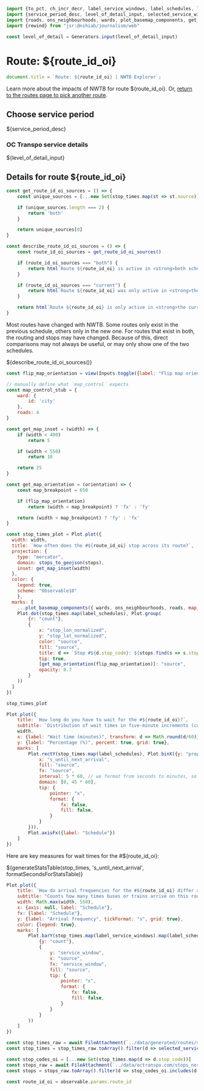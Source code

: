 ---
---

```js
import {to_pct, ch_incr_decr, label_service_windows, label_schedules, label_route_ids, generateStatsTable, formatSecondsForStatsTable} from '../lib/helpers.js'
import {service_period_desc, level_of_detail_input, selected_service_windows, selected_service_ids} from '../lib/controls.js'
import {roads, ons_neighbourhoods, wards, plot_basemap_components, get_map_domain, stops_to_geojson} from '../lib/maps.js' // TODO: verify which, if any, of these is necessary
import {rewind} from "jsr:@nshiab/journalism/web"

const level_of_detail = Generators.input(level_of_detail_input)
```

# Route: ${route_id_oi}

```js
document.title = `Route: ${route_id_oi} | NWTB Explorer`;
```

Learn more about the impacts of NWTB for route ${route_id_oi}. Or, [return to the routes page to pick another route](/routes).

## Choose service period

${service_period_desc}

<div class="grid grid-cols-2" style="grid-auto-rows: auto;">
	<div class="card">
		<h3>OC Transpo service details</h3>
		${level_of_detail_input}
	</div>
</div>


## Details for route ${route_id_oi}

```js
const get_route_id_oi_sources = () => {
    const unique_sources = [...new Set(stop_times.map(st => st.source))]

    if (unique_sources.length === 2) {
        return 'both'
    }

    return unique_sources[0]
}

const describe_route_id_oi_sources = () => {
    const route_id_oi_sources = get_route_id_oi_sources()

    if (route_id_oi_sources === "both") {
        return html`Route ${route_id_oi} is active in <strong>both schedules</strong>.`
    }

    if (route_id_oi_sources === "current") {
        return html`Route ${route_id_oi} was only active in <strong>the previous schedule</strong>.`
    }

    return html`Route ${route_id_oi} is only active in <strong>the current schedule</strong>.`
}
```

<div class="caution">
    <p>Most routes have changed with NWTB. Some routes only exist in the previous schedule, others only in the new one. For routes that exist in both, the routing and stops may have changed. Because of this, direct comparisons may not always be useful, or may only show one of the two schedules.</p>
    <p>${describe_route_id_oi_sources()}</p>
</div>

```js
const flip_map_orientation = view(Inputs.toggle({label: "Flip map orientation (can help with wide / long routes)"}))
```

```js
// manually define what `map_control` expects
const map_control_stub = {
    ward: {
        id: 'city'
    },
    roads: 4
}

const get_map_inset = (width) => {
    if (width < 400)
        return 5

    if (width < 550)
        return 10

    return 25
}

const get_map_orientation = (orientation) => {
    const map_breakpoint = 650

    if (flip_map_orientation)
        return (width < map_breakpoint) ? 'fx' : 'fy'

    return (width < map_breakpoint) ? 'fy' : 'fx'
}

const stop_times_plot = Plot.plot({
  width: width,
  title: `How often does the #${route_id_oi} stop across its route?`,
  projection: {
    type: "mercator",
    domain: stops_to_geojson(stops),
    inset: get_map_inset(width)
  },
  color: {
    legend: true,
    scheme: "Observable10"
    },
  marks: [
    ...plot_basemap_components({ wards, ons_neighbourhoods, roads, map_control: map_control_stub }),
    Plot.dot(stop_times.map(label_schedules), Plot.group(
        {r: "count"},
        {
            x: "stop_lon_normalized",
            y: "stop_lat_normalized",
            color: "source",
            fill: "source",
            title: d => `Stop #${d.stop_code}: ${stops.find(s => s.stop_code === d.stop_code).stop_name_normalized}`,
            tip: true,
            [get_map_orientation(flip_map_orientation)]: "source",
            opacity: 0.7
        }
    ))
  ]
})
```

```js
stop_times_plot
```

```js
Plot.plot({
    title: `How long do you have to wait for the #${route_id_oi}?`,
    subtitle: `Distribution of wait times in five-minute increments (cuts off at waits longer than 45 minutes), previous schedule vs. NWTB`,
    width,
    x: {label: "Wait time (minutes)", transform: d => Math.round(d/60)},
    y: {label: "Percentage (%)", percent: true, grid: true},
    marks: [
        Plot.rectY(stop_times.map(label_schedules), Plot.binX({y: "proportion-facet"}, {
            x: "s_until_next_arrival",
            fill: "source",
            fx: "source",
            interval: 5 * 60, // we format from seconds to minutes, so do the equivalent here
            domain: [0, 45 * 60],
            tip: {
                pointer: "x",
                format: {
                    fx: false,
                    fill: false,
                }
            }
        })),
        Plot.axisFx({label: "Schedule"})
    ]
})
```

Here are key measures for wait times for the #${route_id_oi}:

${generateStatsTable(stop_times, 's_until_next_arrival', formatSecondsForStatsTable)}


```js
Plot.plot({
    title: `How do arrival frequencies for the #${route_id_oi} differ across service windows?`,
    subtitle: "Counts how many times buses or trains arrive on this route during the selected service windows, previous schedule vs. NWTB",
    width: Math.max(width, 550),
    x: {axis: null, label: "Schedule"},
    fx: {label: "Schedule"},
    y: {label: "Arrival frequency", tickFormat: "s", grid: true},
    color: {legend: true},
    marks: [
        Plot.barY(stop_times.map(label_service_windows).map(label_schedules), Plot.group(
            {y: "count"},
            {
                y: "service_window",
                x: "source",
                fx: "service_window",
                fill: "source",
                tip: {
                    pointer: "x",
                    format: {
                        fx: false,
                        fill: false,
                    }
                }
            }
        ))
    ]
})
```


<!-- Loading -->


```js
const stop_times_raw = await FileAttachment(`../data/generated/routes/stop_times/${observable.params.route_id}.parquet`).parquet()
const stop_times = stop_times_raw.toArray().filter(d => selected_service_windows(level_of_detail).includes(d.service_window) && selected_service_ids(level_of_detail).includes(d.service_id))
```

```js
const stop_codes_oi = [...new Set(stop_times.map(d => d.stop_code))]
const stops_raw = await FileAttachment(`../data/octranspo.com/stops_normalized.parquet`).parquet()
const stops = stops_raw.toArray().filter(d => stop_codes_oi.includes(d.stop_code))
```

```js
const route_id_oi = observable.params.route_id
```
